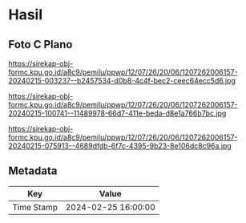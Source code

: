 # Hasil

## Foto C Plano

https://sirekap-obj-formc.kpu.go.id/a8c9/pemilu/ppwp/12/07/26/20/06/1207262006157-20240215-003237--b2457534-d0b8-4c4f-bec2-ceec64ecc5d6.jpg

https://sirekap-obj-formc.kpu.go.id/a8c9/pemilu/ppwp/12/07/26/20/06/1207262006157-20240215-100741--11489978-66d7-411e-beda-d8e1a766b7bc.jpg

https://sirekap-obj-formc.kpu.go.id/a8c9/pemilu/ppwp/12/07/26/20/06/1207262006157-20240215-075913--4689dfdb-6f7c-4395-9b23-8e106dc8c96a.jpg


## Metadata

| Key        | Value               |
| ---------- | ------------------- |
| Time Stamp | 2024-02-25 16:00:00 |



